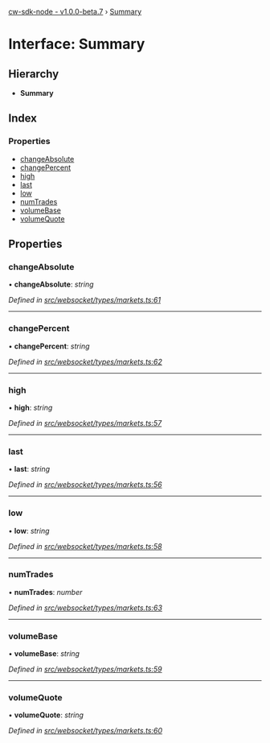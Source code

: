 [cw-sdk-node - v1.0.0-beta.7](../README.md) › [Summary](summary.md)

# Interface: Summary

## Hierarchy

* **Summary**

## Index

### Properties

* [changeAbsolute](summary.md#changeabsolute)
* [changePercent](summary.md#changepercent)
* [high](summary.md#high)
* [last](summary.md#last)
* [low](summary.md#low)
* [numTrades](summary.md#numtrades)
* [volumeBase](summary.md#volumebase)
* [volumeQuote](summary.md#volumequote)

## Properties

###  changeAbsolute

• **changeAbsolute**: *string*

*Defined in [src/websocket/types/markets.ts:61](https://github.com/cryptowatch/cw-sdk-node/blob/57cae01/src/websocket/types/markets.ts#L61)*

___

###  changePercent

• **changePercent**: *string*

*Defined in [src/websocket/types/markets.ts:62](https://github.com/cryptowatch/cw-sdk-node/blob/57cae01/src/websocket/types/markets.ts#L62)*

___

###  high

• **high**: *string*

*Defined in [src/websocket/types/markets.ts:57](https://github.com/cryptowatch/cw-sdk-node/blob/57cae01/src/websocket/types/markets.ts#L57)*

___

###  last

• **last**: *string*

*Defined in [src/websocket/types/markets.ts:56](https://github.com/cryptowatch/cw-sdk-node/blob/57cae01/src/websocket/types/markets.ts#L56)*

___

###  low

• **low**: *string*

*Defined in [src/websocket/types/markets.ts:58](https://github.com/cryptowatch/cw-sdk-node/blob/57cae01/src/websocket/types/markets.ts#L58)*

___

###  numTrades

• **numTrades**: *number*

*Defined in [src/websocket/types/markets.ts:63](https://github.com/cryptowatch/cw-sdk-node/blob/57cae01/src/websocket/types/markets.ts#L63)*

___

###  volumeBase

• **volumeBase**: *string*

*Defined in [src/websocket/types/markets.ts:59](https://github.com/cryptowatch/cw-sdk-node/blob/57cae01/src/websocket/types/markets.ts#L59)*

___

###  volumeQuote

• **volumeQuote**: *string*

*Defined in [src/websocket/types/markets.ts:60](https://github.com/cryptowatch/cw-sdk-node/blob/57cae01/src/websocket/types/markets.ts#L60)*
